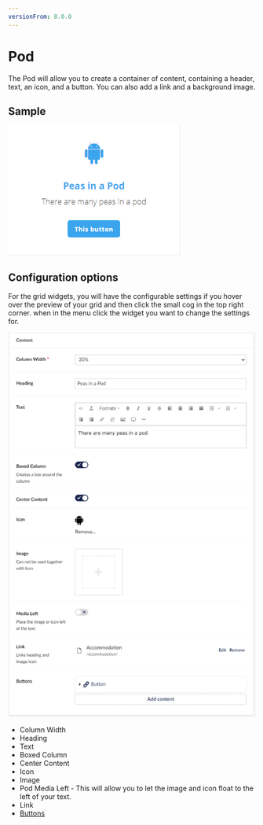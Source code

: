 ```yaml
---
versionFrom: 8.0.0
---
```


# Pod

The Pod will allow you to create a container of content, containing a header, text, an icon, and a button.
You can also add a link and a background image.

## Sample

![Pod Frontend](images/Pod-front.png)

## Configuration options

For the grid widgets, you will have the configurable settings if you hover over the preview of your grid and then click the small cog in the top right corner. when in the menu click the widget you want to change the settings for.

![Pod Backoffice](images/Pod-content.png)

- Column Width
- Heading
- Text
- Boxed Column
- Center Content
- Icon
- Image
- Pod Media Left - This will allow you to let the image and icon float to the left of your text.
- Link
- [Buttons](../../Buttons/index.md)
